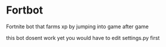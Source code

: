 # Fortbot
Fortnite bot that farms xp by jumping into game after game


this bot dosent work yet you would have to edit settings.py first
